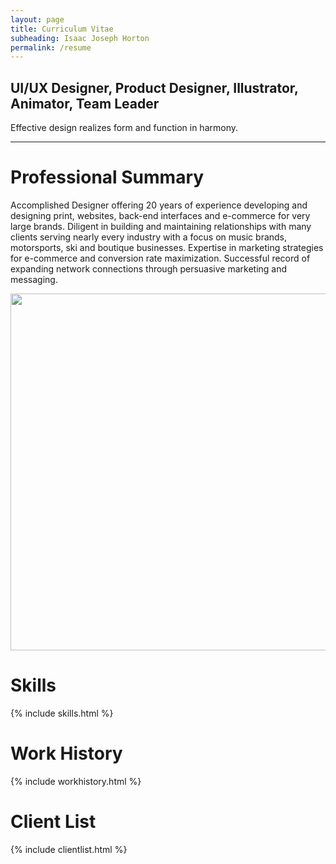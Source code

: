 ```yaml
---
layout: page
title: Curriculum Vitae
subheading: Isaac Joseph Horton
permalink: /resume
---
```


## UI/UX Designer, Product Designer, Illustrator, Animator, Team Leader

Effective design realizes form and function in harmony.
<hr>

# Professional Summary

<div uk-grid><div class="uk-width-1-2@m">

Accomplished Designer offering 20 years of experience developing and designing print, websites, back-end interfaces and e-commerce for very large brands. Diligent in building and maintaining relationships with many clients serving nearly every industry with a focus on music brands, motorsports, ski and boutique businesses. Expertise in marketing strategies for e-commerce and conversion rate maximization. Successful record of expanding network connections through persuasive marketing and messaging.
</div>
<div class="uk-width-1-2@m">
<img class="uk-width-1-1" src="{{ "/assets/img/ih-portfolio-items-4up.jpg" | relative_url }}" width="1000" height="571">
</div></div>

# Skills
{% include skills.html %}

# Work History
{% include workhistory.html %}

# Client List
{% include clientlist.html %}
